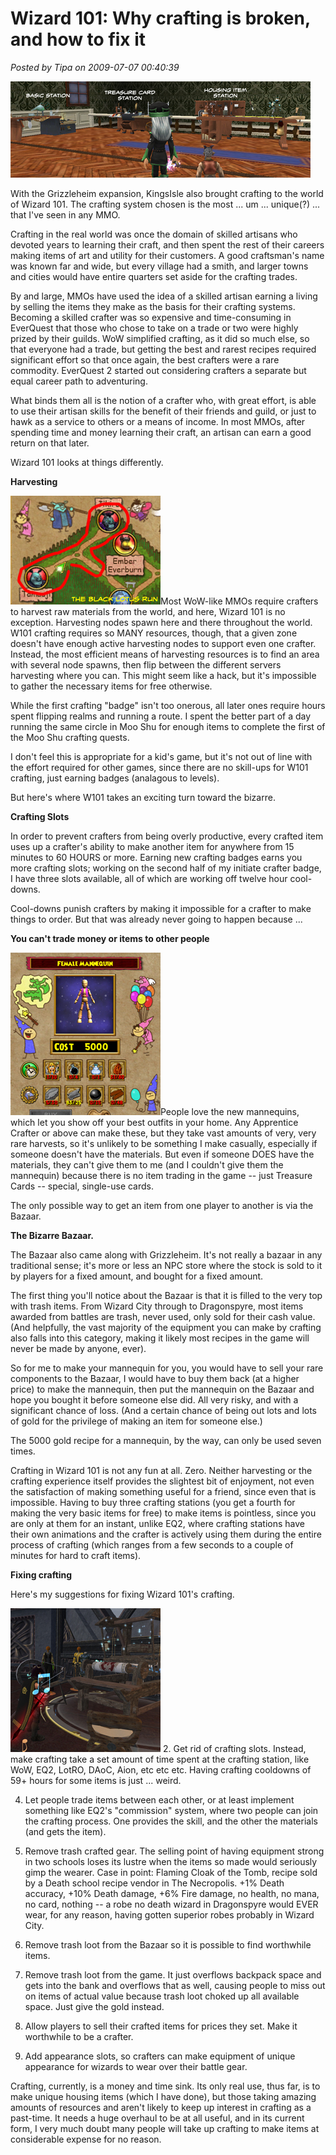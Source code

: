 # Wizard 101: Why crafting is broken, and how to fix it

*Posted by Tipa on 2009-07-07 00:40:39*

![Crafting in Wizard101 is done at one of four crafting stations](../uploads/2009/07/w101station.jpg "Crafting in Wizard101 is done at one of four crafting stations")

With the Grizzleheim expansion, KingsIsle also brought crafting to the world of Wizard 101. The crafting system chosen is the most ... um ... unique(?) ... that I've seen in any MMO.

Crafting in the real world was once the domain of skilled artisans who devoted years to learning their craft, and then spent the rest of their careers making items of art and utility for their customers. A good craftsman's name was known far and wide, but every village had a smith, and larger towns and cities would have entire quarters set aside for the crafting trades.

By and large, MMOs have used the idea of a skilled artisan earning a living by selling the items they make as the basis for their crafting systems. Becoming a skilled crafter was so expensive and time-consuming in EverQuest that those who chose to take on a trade or two were highly prized by their guilds. WoW simplified crafting, as it did so much else, so that everyone had a trade, but getting the best and rarest recipes required significant effort so that once again, the best crafters were a rare commodity. EverQuest 2 started out considering crafters a separate but equal career path to adventuring.

What binds them all is the notion of a crafter who, with great effort, is able to use their artisan skills for the benefit of their friends and guild, or just to hawk as a service to others or a means of income. In most MMOs, after spending time and money learning their craft, an artisan can earn a good return on that later.

Wizard 101 looks at things differently. 

**Harvesting**

![The Black Lotus run](../uploads/2009/07/w101blacklotus.jpg "The Black Lotus run")Most WoW-like MMOs require crafters to harvest raw materials from the world, and here, Wizard 101 is no exception. Harvesting nodes spawn here and there throughout the world. W101 crafting requires so MANY resources, though, that a given zone doesn't have enough active harvesting nodes to support even one crafter. Instead, the most efficient means of harvesting resources is to find an area with several node spawns, then flip between the different servers harvesting where you can. This might seem like a hack, but it's impossible to gather the necessary items for free otherwise.

While the first crafting "badge" isn't too onerous, all later ones require hours spent flipping realms and running a route. I spent the better part of a day running the same circle in Moo Shu for enough items to complete the first of the Moo Shu crafting quests.

I don't feel this is appropriate for a kid's game, but it's not out of line with the effort required for other games, since there are no skill-ups for W101 crafting, just earning badges (analagous to levels).

But here's where W101 takes an exciting turn toward the bizarre.

**Crafting Slots**

In order to prevent crafters from being overly productive, every crafted item uses up a crafter's ability to make another item for anywhere from 15 minutes to 60 HOURS or more. Earning new crafting badges earns you more crafting slots; working on the second half of my initiate crafter badge, I have three slots available, all of which are working off twelve hour cool-downs.

Cool-downs punish crafters by making it impossible for a crafter to make things to order. But that was already never going to happen because ...

**You can't trade money or items to other people**

![Mannequins require vast amounts of rare resources](../uploads/2009/07/w101manny.jpg "Mannequins require vast amounts of rare resources")People love the new mannequins, which let you show off your best outfits in your home. Any Apprentice Crafter or above can make these, but they take vast amounts of very, very rare harvests, so it's unlikely to be something I make casually, especially if someone doesn't have the materials. But even if someone DOES have the materials, they can't give them to me (and I couldn't give them the mannequin) because there is no item trading in the game -- just Treasure Cards -- special, single-use cards.

The only possible way to get an item from one player to another is via the Bazaar.

**The Bizarre Bazaar.**

The Bazaar also came along with Grizzleheim. It's not really a bazaar in any traditional sense; it's more or less an NPC store where the stock is sold to it by players for a fixed amount, and bought for a fixed amount.

The first thing you'll notice about the Bazaar is that it is filled to the very top with trash items. From Wizard City through to Dragonspyre, most items awarded from battles are trash, never used, only sold for their cash value. (And helpfully, the vast majority of the equipment you can make by crafting also falls into this category, making it likely most recipes in the game will never be made by anyone, ever).

So for me to make your mannequin for you, you would have to sell your rare components to the Bazaar, I would have to buy them back (at a higher price) to make the mannequin, then put the mannequin on the Bazaar and hope you bought it before someone else did. All very risky, and with a significant chance of loss. (And a certain chance of being out lots and lots of gold for the privilege of making an item for someone else.)

The 5000 gold recipe for a mannequin, by the way, can only be used seven times.

Crafting in Wizard 101 is not any fun at all. Zero. Neither harvesting or the crafting experience itself provides the slightest bit of enjoyment, not even the satisfaction of making something useful for a friend, since even that is impossible. Having to buy three crafting stations (you get a fourth for making the very basic items for free) to make items is pointless, since you are only at them for an instant, unlike EQ2, where crafting stations have their own animations and the crafter is actively using them during the entire process of crafting (which ranges from a few seconds to a couple of minutes for hard to craft items).

**Fixing crafting**

Here's my suggestions for fixing Wizard 101's crafting.

![EQ2 has a reason for different crafting stations](../uploads/2009/07/w101eq2crafting.jpg "EQ2 has a reason for different crafting stations")
2. Get rid of crafting slots. Instead, make crafting take a set amount of time spent at the crafting station, like WoW, EQ2, LotRO, DAoC, Aion, etc etc etc. Having crafting cooldowns of 59+ hours for some items is just ... weird.

4. Let people trade items between each other, or at least implement something like EQ2's "commission" system, where two people can join the crafting process. One provides the skill, and the other the materials (and gets the item).

6. Remove trash crafted gear. The selling point of having equipment strong in two schools loses its lustre when the items so made would seriously gimp the wearer. Case in point: Flaming Cloak of the Tomb, recipe sold by a Death school recipe vendor in The Necropolis. +1% Death accuracy, +10% Death damage, +6% Fire damage, no health, no mana, no card, nothing -- a robe no death wizard in Dragonspyre would EVER wear, for any reason, having gotten superior robes probably in Wizard City.

8. Remove trash loot from the Bazaar so it is possible to find worthwhile items.

10. Remove trash loot from the game. It just overflows backpack space and gets into the bank and overflows that as well, causing people to miss out on items of actual value because trash loot choked up all available space. Just give the gold instead.

12. Allow players to sell their crafted items for prices they set. Make it worthwhile to be a crafter.

14. Add appearance slots, so crafters can make equipment of unique appearance for wizards to wear over their battle gear.




Crafting, currently, is a money and time sink. Its only real use, thus far, is to make unique housing items (which I have done), but those taking amazing amounts of resources and aren't likely to keep up interest in crafting as a past-time. It needs a huge overhaul to be at all useful, and in its current form, I very much doubt many people will take up crafting to make items at considerable expense for no reason.


